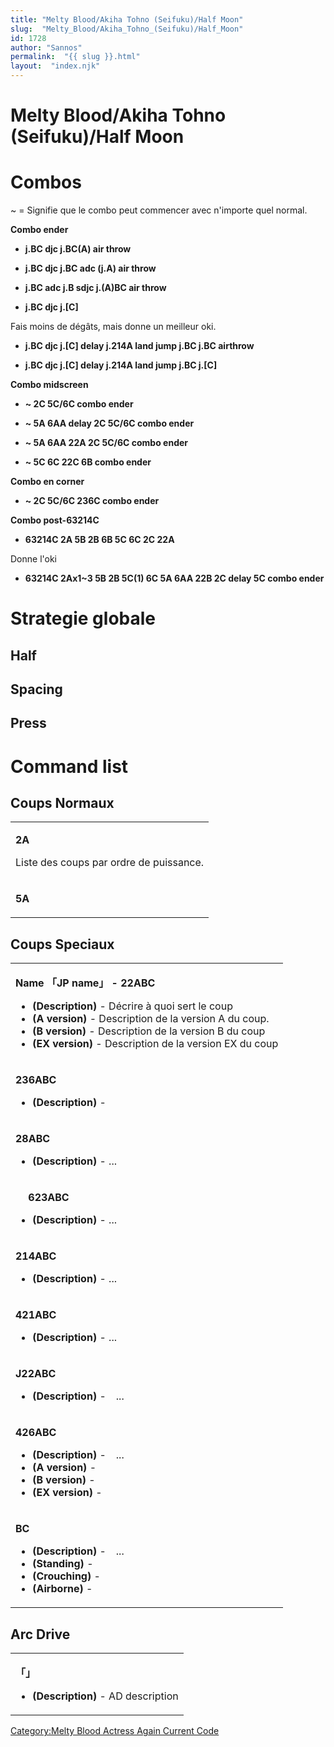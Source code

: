 ```yaml
---
title: "Melty Blood/Akiha Tohno (Seifuku)/Half Moon"
slug:  "Melty_Blood/Akiha_Tohno_(Seifuku)/Half_Moon"
id: 1728
author: "Sannos"
permalink:  "{{ slug }}.html"
layout:  "index.njk"
---
```


# Melty Blood/Akiha Tohno (Seifuku)/Half Moon

# Combos

\~ = Signifie que le combo peut commencer avec n'importe quel normal.

**Combo ender**

- **j.BC djc j.BC(A) air throw**

<!-- -->

- **j.BC djc j.BC adc (j.A) air throw**

<!-- -->

- **j.BC adc j.B sdjc j.(A)BC air throw**

<!-- -->

- **j.BC djc j.\[C\]**

  
Fais moins de dégâts, mais donne un meilleur oki.

- **j.BC djc j.\[C\] delay j.214A land jump j.BC j.BC airthrow**

<!-- -->

- **j.BC djc j.\[C\] delay j.214A land jump j.BC j.\[C\]**

**Combo midscreen**

- **\~ 2C 5C/6C combo ender**

<!-- -->

- **\~ 5A 6AA delay 2C 5C/6C combo ender**

<!-- -->

- **\~ 5A 6AA 22A 2C 5C/6C combo ender**

<!-- -->

- **\~ 5C 6C 22C 6B combo ender**

**Combo en corner**

- **\~ 2C 5C/6C 236C combo ender**

**Combo post-63214C**

- **63214C 2A 5B 2B 6B 5C 6C 2C 22A**

  
Donne l'oki

- **63214C 2Ax1\~3 5B 2B 5C(1) 6C 5A 6AA 22B 2C delay 5C combo ender**

# Strategie globale

## Half

## Spacing

## Press

# Command list

## Coups Normaux

<table>
<tbody>
<tr class="odd">
<td><p><strong>2A</strong></p>
<p>Liste des coups par ordre de puissance.</p></td>
</tr>
<tr class="even">
<td><p><strong>5A</strong></p></td>
</tr>
</tbody>
</table>

## Coups Speciaux

<table>
<tbody>
<tr class="odd">
<td><p><strong>Name 「JP name」 - 22ABC</strong></p>
<ul>
<li><strong>(Description)</strong> - Décrire à quoi sert le coup</li>
<li><strong>(A version)</strong> - Description de la version A du
coup.</li>
<li><strong>(B version)</strong> - Description de la version B du
coup</li>
<li><strong>(EX version)</strong> - Description de la version EX du
coup</li>
</ul></td>
</tr>
<tr class="even">
<td><p><strong>236ABC</strong></p>
<ul>
<li><strong>(Description)</strong> -</li>
</ul></td>
</tr>
<tr class="odd">
<td><p><strong>28ABC</strong></p>
<ul>
<li><strong>(Description)</strong> - ...</li>
</ul></td>
</tr>
<tr class="even">
<td><p><strong>　 623ABC</strong></p>
<ul>
<li><strong>(Description)</strong> - ...</li>
</ul></td>
</tr>
<tr class="odd">
<td><p><strong>214ABC</strong></p>
<ul>
<li><strong>(Description)</strong> - ...</li>
</ul></td>
</tr>
<tr class="even">
<td><p><strong>421ABC</strong></p>
<ul>
<li><strong>(Description)</strong> - ...</li>
</ul></td>
</tr>
<tr class="odd">
<td><p><strong>J22ABC</strong></p>
<ul>
<li><strong>(Description)</strong> -　...</li>
</ul></td>
</tr>
<tr class="even">
<td><p><strong>426ABC</strong></p>
<ul>
<li><strong>(Description)</strong> -　...</li>
<li><strong>(A version)</strong> -</li>
<li><strong>(B version)</strong> -</li>
<li><strong>(EX version)</strong> -</li>
</ul></td>
</tr>
<tr class="odd">
<td><p><strong>BC</strong></p>
<ul>
<li><strong>(Description)</strong> -　...</li>
<li><strong>(Standing)</strong> -</li>
<li><strong>(Crouching)</strong> -</li>
<li><strong>(Airborne)</strong> -</li>
</ul></td>
</tr>
</tbody>
</table>

## Arc Drive

<table>
<tbody>
<tr class="odd">
<td><p><strong>「」</strong></p>
<ul>
<li><strong>(Description)</strong> - AD description</li>
</ul></td>
</tr>
</tbody>
</table>

[Category:Melty Blood Actress Again Current
Code](Category:Melty_Blood_Actress_Again_Current_Code "wikilink")
